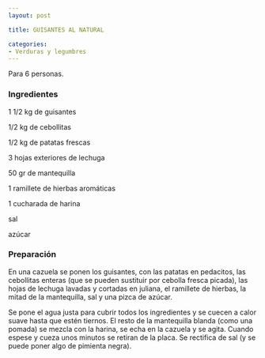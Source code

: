 ```yaml
---
layout: post

title: GUISANTES AL NATURAL

categories:
- Verduras y legumbres
---
```

Para 6 personas.

<h3>Ingredientes</h3>
1 1/2 kg de guisantes

1/2 kg de cebollitas

1/2 kg de patatas frescas

3 hojas exteriores de lechuga

50 gr de mantequilla

1 ramillete de hierbas aromáticas

1 cucharada de harina

sal

azúcar

<h3>Preparación</h3>
En una cazuela se ponen los guisantes, con las patatas en pedacitos, las cebollitas enteras (que se pueden sustituir por cebolla fresca picada), las hojas de lechuga lavadas y cortadas en juliana, el ramillete de hierbas, la mitad de la mantequilla, sal y una pizca de azúcar.

Se pone el agua justa para cubrir todos los ingredientes y se cuecen a calor suave hasta que estén tiernos. El resto de la mantequilla blanda (como una pomada) se mezcla con la harina, se echa en la cazuela y se agita. Cuando espese y cueza unos minutos se retiran de la placa. Se rectifica de sal (y se puede poner algo de pimienta negra).